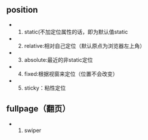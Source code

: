 ## position

- 1. static(不加定位属性的话，即为默认值static
- 2. relative:相对自己定位（默认原点为浏览器左上角）
- 3. absolute:最近的非static定位
- 4. fixed:根据视窗来定位（位置不会改变）
- 5. sticky：粘性定位


## fullpage（翻页）

- 1. swiper
